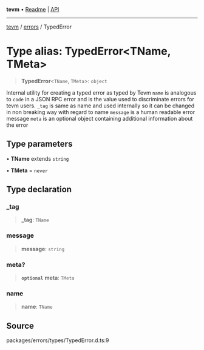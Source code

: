 **tevm** • [Readme](../../README.md) \| [API](../../modules.md)

***

[tevm](../../README.md) / [errors](../README.md) / TypedError

# Type alias: TypedError\<TName, TMeta\>

> **TypedError**\<`TName`, `TMeta`\>: `object`

Internal utility for creating a typed error as typed by Tevm
`name` is analogous to `code` in a JSON RPC error and is the value used to discriminate errors
for tevm users.
`_tag` is same as name and used internally so it can be changed in non breaking way with regard to name
`message` is a human readable error message
`meta` is an optional object containing additional information about the error

## Type parameters

• **TName** extends `string`

• **TMeta** = `never`

## Type declaration

### \_tag

> **\_tag**: `TName`

### message

> **message**: `string`

### meta?

> **`optional`** **meta**: `TMeta`

### name

> **name**: `TName`

## Source

packages/errors/types/TypedError.d.ts:9
